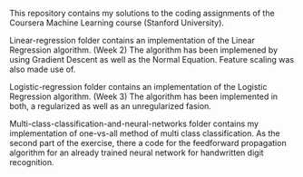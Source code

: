 This repository contains my solutions to the coding assignments of the Coursera Machine Learning course (Stanford University).

Linear-regression folder contains an implementation of the Linear Regression algorithm. (Week 2) 
The algorithm has been implemened by using Gradient Descent as well as the Normal Equation.
Feature scaling was also made use of.

Logistic-regression folder contains an implementation of the Logistic Regression algorithm. (Week 3)
The algorithm has been implemented in both, a regularized as well as an unregularized fasion.

Multi-class-classification-and-neural-networks folder contains my implementation of one-vs-all method
of multi class classification. As the second part of the exercise, there a code for the feedforward 
propagation algorithm for an already trained neural network for handwritten digit recognition.
